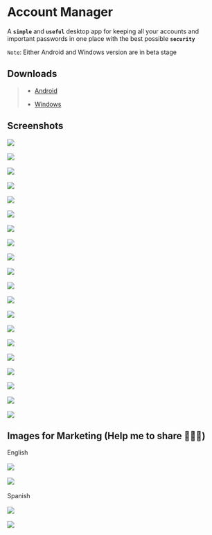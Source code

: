 # Account Manager
A **`simple`** and **`useful`** desktop app for keeping all your accounts and important passwords in one place with the best possible **`security`**

`Note`: Either Android and Windows version are in beta stage

## Downloads

> - [Android](https://github.com/odell0111/account-manager/releases/download/v1.0b/Account.Manager.1.0b.armeabi-v7a.arm64-v8a.apk)
> * [Windows](https://account-manager.en.uptodown.com/windows)

 ## Screenshots
 
![](images/screenshots/03.%20Account%20Panel%2001.png)
<br><br>![](images/screenshots/01.%20First%20Launch%20Panel%20en.png)
<br><br>![](images/screenshots/02.%20First%20Launch%20Panel%20es.png)
<br><br>![](images/screenshots/04.%20Account%20Panel%2004.png)
<br><br>![](images/screenshots/05.%20Account%20Panel%2005%20[Password%20Copied%20To%20Clipboard].png)
<br><br>![](images/screenshots/06.%20Account%20Panel%2003.png)
<br><br>![](images/screenshots/07.%20Host%20Selection%20Panel%20Menu%2001.png)
<br><br>![](images/screenshots/08.%20Host%20Selection%20Panel%20Menu%2002.png)
<br><br>![](images/screenshots/09.%20Color%20Picker.png)
<br><br>![](images/screenshots/10.%20New%20Account%20Menu.png)
<br><br>![](images/screenshots/11.%20Account%20Type%20Menu.png)
<br><br>![](images/screenshots/12.%20Account%20Info.png)
<br><br>![](images/screenshots/13.%20Change%20Password.png)
<br><br>![](images/screenshots/14%20Password%20Panel.png)
<br><br>![](images/screenshots/15.%20Password%20Panel%20-%20Importing%20File.png)
<br><br>![](images/screenshots/16.%20Host%20Types.png)
<br><br>![](images/screenshots/17.%20Built-in%20Date%20Picker.png)
<br><br>![](images/screenshots/18.%20Settings%20Panel%20[Windows%20Version][New%20Toggle%20Style]%20tag.png)
<br><br>![](images/screenshots/19.%20Settings%20Panel%20[Android%20Version][New%20Toggle%20Style]%20tag.png)
<br><br>![](images/screenshots/20.%20App%20Info.png)

## Images for Marketing (Help me to share 🙏🙏🙏)

English
<br><br>![](images/screenshots/21.%20Marketing%20Image%2001%20-%20English.jpg)
<br><br>![](images/screenshots/22.%20Portrait%20Featured%20Graphic%20-%20GitHub%20-%20english.jpg)
<br><br>
Spanish
<br><br>![](images/screenshots/23.%20Marketing%20Image%2001%20-%20Spanish.jpg)
<br><br>![](images/screenshots/24.%20Portrait%20Featured%20Graphic%20-%20GitHub%20-%20spanish.jpg)


